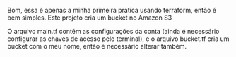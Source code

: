 Bom, essa é apenas a minha primeira prática usando terraform, então é bem simples.
Este projeto cria um bucket no Amazon S3

O arquivo main.tf contém as configurações da conta (ainda é necessário configurar as chaves de acesso pelo terminal),
e o arquivo bucket.tf cria um bucket com o meu nome, então é necessário alterar também.
